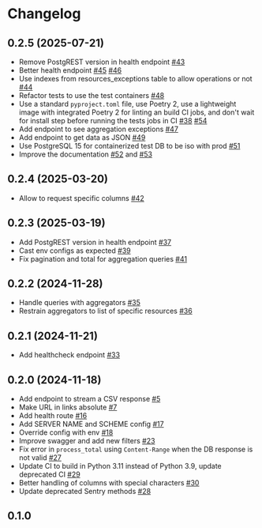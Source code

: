 # Changelog

## 0.2.5 (2025-07-21)

- Remove PostgREST version in health endpoint [#43](https://github.com/datagouv/api-tabular/pull/43)
- Better health endpoint [#45](https://github.com/datagouv/api-tabular/pull/45) [#46](https://github.com/datagouv/api-tabular/pull/46)
- Use indexes from resources_exceptions table to allow operations or not [#44](https://github.com/datagouv/api-tabular/pull/44)
- Refactor tests to use the test containers [#48](https://github.com/datagouv/api-tabular/pull/48)
- Use a standard `pyproject.toml` file, use Poetry 2, use a lightweight image with integrated Poetry 2 for linting an build CI jobs, and don't wait for install step before running the tests jobs in CI [#38](https://github.com/datagouv/api-tabular/pull/38) [#54](https://github.com/datagouv/api-tabular/pull/54)
- Add endpoint to see aggregation exceptions [#47](https://github.com/datagouv/api-tabular/pull/47)
- Add endpoint to get data as JSON [#49](https://github.com/datagouv/api-tabular/pull/49)
- Use PostgreSQL 15 for containerized test DB to be iso with prod [#51](https://github.com/datagouv/api-tabular/pull/51)
- Improve the documentation [#52](https://github.com/datagouv/api-tabular/pull/52) and [#53](https://github.com/datagouv/api-tabular/pull/53)

## 0.2.4 (2025-03-20)

- Allow to request specific columns [#42](https://github.com/datagouv/api-tabular/pull/42)

## 0.2.3 (2025-03-19)

- Add PostgREST version in health endpoint [#37](https://github.com/datagouv/api-tabular/pull/37)
- Cast env configs as expected [#39](https://github.com/datagouv/api-tabular/pull/39)
- Fix pagination and total for aggregation queries [#41](https://github.com/datagouv/api-tabular/pull/41)

## 0.2.2 (2024-11-28)

- Handle queries with aggregators [#35](https://github.com/datagouv/api-tabular/pull/35)
- Restrain aggregators to list of specific resources [#36](https://github.com/datagouv/api-tabular/pull/36)

## 0.2.1 (2024-11-21)

- Add healthcheck endpoint [#33](https://github.com/datagouv/api-tabular/pull/33)

## 0.2.0 (2024-11-18)

- Add endpoint to stream a CSV response [#5](https://github.com/etalab/api-tabular/pull/5)
- Make URL in links absolute [#7](https://github.com/etalab/api-tabular/pull/7)
- Add health route [#16](https://github.com/etalab/api-tabular/pull/16)
- Add SERVER NAME and SCHEME config [#17](https://github.com/etalab/api-tabular/pull/17)
- Override config with env [#18](https://github.com/etalab/api-tabular/pull/18)
- Improve swagger and add new filters [#23](https://github.com/datagouv/api-tabular/pull/23)
- Fix error in `process_total` using `Content-Range` when the DB response is not valid [#27](https://github.com/datagouv/api-tabular/pull/27)
- Update CI to build in Python 3.11 instead of Python 3.9, update deprecated CI [#29](https://github.com/datagouv/api-tabular/pull/29)
- Better handling of columns with special characters [#30](https://github.com/etalab/api-tabular/pull/30)
- Update deprecated Sentry methods [#28](https://github.com/datagouv/api-tabular/pull/28)

## 0.1.0
